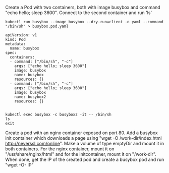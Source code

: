 Create a Pod with two containers, both with image busybox and command "echo hello; sleep 3600". Connect to the second container and run 'ls'

```
kubectl run busybox --image busybox --dry-run=client -o yaml --command "/bin/sh" > busybox.pod.yaml

apiVersion: v1
kind: Pod
metadata:
  name: busybox
spec:
  containers:
  - command: ["/bin/sh", "-c"]
    args: ["echo hello; sleep 3600"]
    image: busybox
    name: busybox
    resources: {}
  - command: ["/bin/sh", "-c"]
    args: ["echo hello; sleep 3600"]
    image: busybox
    name: busybox2
    resources: {}


kubectl exec busybox -c busybox2 -it -- /bin/sh
ls
exit
```

Create a pod with an nginx container exposed on port 80. Add a busybox init container which downloads a page using "wget -O /work-dir/index.html http://neverssl.com/online". Make a volume of type emptyDir and mount it in both containers. For the nginx container, mount it on "/usr/share/nginx/html" and for the initcontainer, mount it on "/work-dir". When done, get the IP of the created pod and create a busybox pod and run "wget -O- IP"

